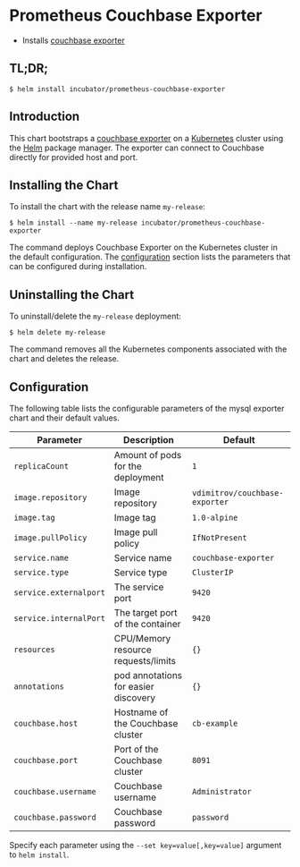# Prometheus Couchbase Exporter

* Installs [couchbase exporter](https://github.com/brunopsoares/prometheus_couchbase_exporter)

## TL;DR;

```console
$ helm install incubator/prometheus-couchbase-exporter
```

## Introduction

This chart bootstraps a [couchbase exporter](https://github.com/brunopsoares/prometheus_couchbase_exporter) on a [Kubernetes](http://kubernetes.io) cluster using the [Helm](https://helm.sh) package manager. The exporter can connect to Couchbase directly for provided host and port.

## Installing the Chart

To install the chart with the release name `my-release`:

```console
$ helm install --name my-release incubator/prometheus-couchbase-exporter
```

The command deploys Couchbase Exporter on the Kubernetes cluster in the default configuration. The [configuration](#configuration) section lists the parameters that can be configured during installation.

## Uninstalling the Chart

To uninstall/delete the `my-release` deployment:

```console
$ helm delete my-release
```

The command removes all the Kubernetes components associated with the chart and deletes the release.

## Configuration

The following table lists the configurable parameters of the mysql exporter chart and their default values.

|        Parameter                         |                                                          Description                                                 |                 Default                 |
| ---------------------------------------- | -------------------------------------------------------------------------------------------------------------------- | --------------------------------------- |
| `replicaCount`                           | Amount of pods for the deployment                                                                                    | `1`                                     |
| `image.repository`                       | Image repository                                                                                                     | `vdimitrov/couchbase-exporter`             |
| `image.tag`                              | Image tag                                                                                                            | `1.0-alpine`                                |
| `image.pullPolicy`                       | Image pull policy                                                                                                    | `IfNotPresent`                          |
| `service.name`                           | Service name                                                                                                         | `couchbase-exporter`                    |
| `service.type`                           | Service type                                                                                                         | `ClusterIP`                             |
| `service.externalport`                   | The service port                                                                                                     | `9420`                                  |
| `service.internalPort`                   | The target port of the container                                                                                     | `9420`                                  |
| `resources`                              | CPU/Memory resource requests/limits                                                                                  | `{}`                                    |
| `annotations`                            | pod annotations for easier discovery                                                                                 | `{}`                                    |
| `couchbase.host`                         | Hostname of the Couchbase cluster                                                                                    | `cb-example`                            |
| `couchbase.port`                         | Port of the Couchbase cluster                                                                                        | `8091`                                  |
| `couchbase.username`                     | Couchbase username                                                                                                   | `Administrator`                         |
| `couchbase.password`                     | Couchbase password                                                                                                   | `password`                              |


Specify each parameter using the `--set key=value[,key=value]` argument to `helm install`.